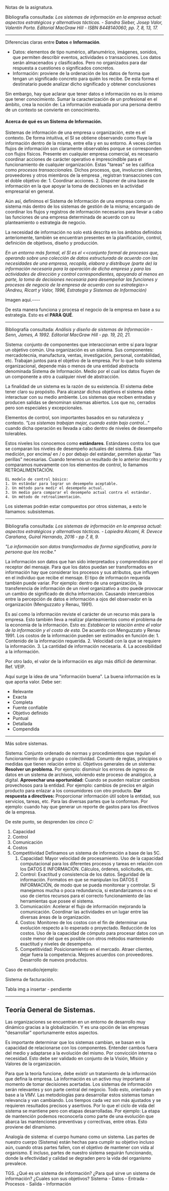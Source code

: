 Notas de la asignatura.

Bibliografía consultada:
*Los sistemas de información en la empresa actual: aspectos estratégicos y alternativas tácticas. - Sandra Sieber, Josep Valor, Valentín Porta. Editorial MacGraw Hill - ISBN 8448140060, pp. 7, 8, 13, 17.*

<hr>

Diferencias claras entre **Datos** e **Información**.
* Datos: elementos de tipo numérico, alfanumérico, imágenes, sonidos, que permiten describir eventos, actividades o transacciones. Los datos serán almacenados y clasificados. Pero no organizados para dar respuesta a cuestiones o significados concretos.
* Información: proviene de la ordenación de los datos de forma que tengan un significado concreto para quién los recibe. De esta forma el destinatario puede analizar dicho significado y obtener conclusiones

Sin embargo, hay que aclarar que tener datos e información no es lo mismo que tener *conocimiento*.
Sumar la caracterización de un profesional en el ámbito, crea la noción de:
	La información evaluada por una persona dentro de un contexto se convierte en conocimiento.

#### Acerca de qué es un Sistema de Información.

Sistemas de información de una empresa u organización, este es el contexto.
De forma intuitiva, el SI se obtiene observando como fluye la información dentro de la misma, entre ella y en su entorno. A veces ciertos flujos de información son claramente observables porque se corresponden con flujos físicos.
Presente en cualquier empresa comercial, es necesario coordinar acciones de carácter operativo e imprescindible para el funcionamiento de cualquier organización. Estas "tareas" se les califica como *procesos transaccionales*.
Dichos procesos, que, involucran clientes, proveedores y otros miembros de la empresa , registran transacciones con el doble objetivo de:
	1. Coordinar acciones.
	2. Disponer de uina base de información en la que apoyar la toma de decisiones en la actividad empresarial en general. 

Aún así, definimos el Sistema de Información de una empresa como un sistema más dentro de los sistemas de gestión de la misma; encargado de coordinar los flujos y registros de información necesarios para llevar a cabo las funciones de una empresa determinada de acuerdo con su planteamiento o estrategia de negocio. 

La necesidad de información no solo está descrita en los ámbitos definidos anteriomente, también se encuentran presentes en la planificación, control, definición de objetivos, diseño y producción. 

   *En un entorno más formal, el SI es el <<conjunto formal de procesos que, operando sobre una colección de datos estructurada de acuerdo con las necesidades de una empresa, recopila, elabora y distribuye (parte de) la información necesaria para la operación de dicha empresa y para las actividades de dirección y control correspondientes, apoyando al menos en parte, la toma de decisiones necesaria para desempeñar las funciones y procesos de negocio de la empresa de acuerdo con su estrategia>> (Andreu, Ricart y Valor, 1996, Estrategia y Sistemas de Información)*

Imagen aqui.----

De esta manera funciona y procesa el negocio de la empresa en base a su estrategia.
Esto es el **PARA QUÉ**.

<hr>

Bibliografía consultada:
*Análisis y diseño de sistemas de Información - Senn, James, A 1992. Editorial MacGraw Hill - pp. 19, 20, 21.*


Sistema: conjunto de componentes que interaccionan entre sí para lograr un objetivo común.
Una organización es un sistema. Sus componentes: mercadotecnia, manufactura, ventas, investigación, personal, contabilidad, etc. Trabajan juntos para el objetivo de la empresa.
Por lo que todo sistema organizacional, depende más o menos de una entidad abstracta denominada Sistema de Información.
Medio por el cual los datos fluyen de un componente a otro a cualquier nivel de abstracción.

La finalidad de un sistema es la razón de su existencia.
El sistema debe tener claro su propósito.
	Para alcanzar dichos objetivos el sistema debe interactuar con su medio ambiente.
	Los sistemas que reciben entradas y producen salidas se denominan sistemas abiertos.
	Los que no, cerrados pero son especiales y excepcionales.

Elementos de control, son importantes basados en su naturaleza y contexto.
	*"Los sistemas trabajan mejor, cuando están bajo control..."* cuando dicha operación es llevada a cabo dentro de niveles de desempeño tolerables.

Estos niveles los conocemos como **estándares**.
Estándares contra los que se comparan los niveles de desempeño actuales del sistema.
Esta medición, por encima/ en / o por debajo del estándar, permiten ajustar "las perillas" necesarias.
Cuando tenemos un resultado de lo anterior descrito y comparamos nuevamente con los elementos de control, lo llamamos RETROALIMENTACIÓN.

	EL modelo de control básico:
	1. Un estándar para lograr un desempeño aceptable.
	2. Un método para medir el desempeño actual.
	3. Un medio para comparar el desempeño actual contra el estándar.
	4. Un método de retroalimentación.

Los sistemas podrán estar compuestos por otros sistemas, a esto le llamamos: subsistemas.


<hr>

Bibliografía consultada:
*Los sistemas de información en la empresa actual: aspectos estratégicos y alternativas tácticas. - Lapiedra Alcamí, R. Devece Carañana, Guiral Herrando, 2016 - pp 7, 8, 9.*

*"La información son datos transformados de forma significativa, para la persona que los recibe."*

La información son datos que han sido interpretados y comprendidos por el receptor del mensaje.
Para que los datos puedan ser transformados en información hay que considerar los procesos y sus atributos, que influyen en el individuo que recibe el mensaje.
El tipo de informacón requerida también puede variar.
Por ejemplo: dentro de una organización, la transferencia de información de un nivel organizativo a otro puede provocar un cambio de significado de dicha información.
Causando intercambios entre la percepción de datos e información a ojos del observador en la organización (Menguzzato y Renau, 1991).

Es así como la información reviste el carácter de un recurso más para la empresa.
Esto también lleva a realizar planteamientos como el problema de la economía de la información.
Esto es: 
*Establecer la relación entre el valor de la información y el costo de esta.*
	De acuerdo con Menguzzato y Renau 1991.
	Los costos de la información pueden ser estimados en función de:
	1. Contenido de la información requerida.
	2. Velocidad con la que se requiere la información.
	3. La cantidad de información necesaria.
	4. La accesibilidad a la información.

Por otro lado, el valor de la información es algo más difícil de determinar.
Ref. VEIP.

Aquí surge la idea de una "información buena".
La buena información es la que aporta valor.
Debe ser: 
* Relevante
* Exacta
* Completa
* Fuente confiable
* Objetivo definido
* Puntual
* Detallada
* Compendida

<hr>

Más sobre sistemas.

Sistema: Conjunto ordenado de normas y procedimientos que regulan el funcionamiento de un grupo o colectividad.
Conunto de reglas, principios o medidas que tienen relación entre sí.
Objetivos generales de un sistema:
**Resolver un problema.** Por ejemplo: disminuir los errores de ingreso de datos en un sistema de
archivos, volviendo este proceso de analógico, a digital.
**Aprovechar una oportunidad:** Cuando se pueden realizar cambios provechosos para la entidad.
Por ejemplo: cambios de precios en algún producto para enlazar a los consumidores con otro producto.
**Dar respuesta a directivos:** Proporcionar información útil sobre la entidad, sus servicios, tareas, etc. Para las diversas partes que la conforman. Por ejemplo: cuando hay que generar un reporte de gastos para los directivos de la empresa.

De este punto, se desprenden *las cinco C:*
1. Capacidad
2. Control
3. Comunicación
4. Costos 
5. Competitividad
Definamos un sistema de información a base de las 5C.
	1. Capacidad:
		Mayor velocidad de procesamiento. Uso de la capacidad computacional para los diferentes procesos y tareas en relación con los DATOS E INFORMACIÓN.
		Cálculos, órdenes, solicitudes, etc.
	2. Control: 
		Exactitud y consistencia de los datos. Seguridad de la información.
		Formatos en que se manipulan los DATOS E INFORMACIÓN, de modo que se pueda 
		monitorear y controlar. Si manejamos mucha o poca redundancia, si estandarizamos o no
		el uso de ciertos recursos para el correcto funcionamiento de las herramientas que posee el sistema.
	3. Comunicación: 
		Acelerar el flujo de información mejorando la comunicación.
		Coordinar las actividades en un lugar entre las diversas áreas de la organización.
	4. Costos:
		Monitoreo de los costos con el fin de determinar una evolución respecto a lo esperado o
		proyectado. Reducción de los costos. Uso de la capacidad de cómputo para procesar 
		datos con un coste menor del que es posible con otros métodos manteniendo exactitud y 
		niveles de desempeño.
	5. Competitividad:
		Posicionamiento en el mercado.
		Atraer clientes, dejar fuera la competencia. Mejores acuerdos con proveedores. 
		Desarrollo de nuevos productos.

Caso de estudio/ejemplo:

Sistema de facturación.

Tabla img a insertar  - pendiente


<hr>

## Teoría General de Sistemas.

Las organizaciones se encuentran en un entorno de desarrollo muy dinámico gracias a la globalización. Y es una opción de las empresas "desarrollar" oportunamente estos aspectos.

Es importante determinar que los sistemas cambian, se basan en la capacidad de relacionarse con los componentes.
Entender cambos fuera del medio y adaptarse a la evolución del mismo. Por convicción interna
o necesidad.
Esto debe ser validado en conjunto de la Visión, MIsión y Valores de la organización.

Para que la teoría funcione, debe existir un tratamiento de la información que defina la empresa.
La información es un activo muy importante al momento de tomar decisiones acertadas.
Los sistemas de información serán relevantes y son parte central del negocio.
Todo esto, orientado y en base a la VMV.
Las metodologías para desarrollar estos sistemas toman relevancia y van cambiando. Los tiempos cada vez son más ajustados y se requieren resultados precisos y asertivos.
Por lo que el ciclo de vida del sistema se mantiene pero con etapas desarrolladas.
Por ejemplo:
La etapa de mantención podemos reconocerla como parte de una evolución que abarca las 
mantenciones preventivas y correctivas, entre otras. Esto proviene del dinamismo.

Analogía de sistema: el cuerpo humano como un sistema.
Las partes de nuestro cuerpo (Sistema) están hechas para cumplir su objetivo incluso aún,
cuando otras partes fallen, con el objetivo de mantener con vida al organismo. E incluso, partes
de nuestro sistema seguirán funcionando, donde la efectividad y calidad se degraden pero la 
vida del organismo prevalece.

TGS. 
¿Qué es un sistema de información?
¿Para qué sirve un sistema de información?
¿Cuales son sus objetivos?
Sistema - Datos - Entrada - Procesos - Salida - Información 

